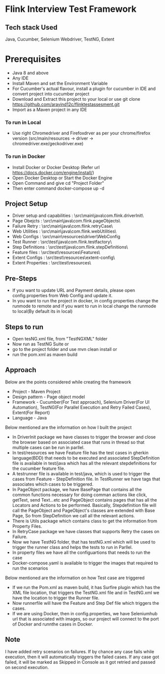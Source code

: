 # Flink Interview Test Framework

## Tech stack Used
Java, Cucumber, Selenium Webdriver, TestNG, Extent

# Prerequisites 
- Java 8 and above 
- Any IDE 
- Install Maven and set the Environment Variable
- For Cucumber's actual flavour, install a plugin for cucumber in IDE and convert project into cucumber project
- Download and Extract this project to your local or use git clone https://github.com/aravind12c/flinktestassesment.git
- Import as a Maven project in any IDE

### To run in Local
- Use right Chromedriver and Firefoxdrver as per your chrome/firefox version (src/main/resources -> driver -> chromedriver.exe/geckodriver.exe)

### To run in Docker
- Install Docker or Docker Desktop (Refer url https://docs.docker.com/engine/install/)
- Open Docker Desktop or Start the Docker Engine
- Open Command and give cd "Project Folder"
- Then enter command docker-compose up -d
    
## Project Setup 
- Driver setup and capabilities : \src\main\java\com.flink.driverInit\
- Page Obejcts 					: \src\main\java\com.flink.pageObjects\
- Failure Retry					: \src\main\java\com.flink.retryCase\
- Web Utilities 				: \src\main\java\com.flink.webUtilities\
- Web Configs 					: \src\main\resources\driver\WebConfig
- Test Runner  					: \src\test\java\com.flink.testfactory\
- Step Definitions 				: \src\test\java\com.flink.stepDefinitions\
- Feature files 				: \src\test\resources\Features\
- Extent Configs				: \src\test\resources\extent-config\
- Extent Properties				: \src\test\resources\

## Pre-Steps
- If you want to update URL and Payment details, please open config.properties from Web Config and update it.
- In you want to run the project in docker, in config properties change the runmode to remote and if you want to run in local change the runmode to local(By default its in local)

## Steps to run
- Open tesNG.xml file, from "TestNGXML" folder
- Now run as TestNG Suite
or
- go to the project folder and use mvn clean install
or
- run the pom.xml as maven build

## Approach 
Below are the points considered while creating the framework
- Project - Maven Project
- Design pattern - Page object model
- Framework - Cucumber(For Test approach), Selenium Driver(For UI Automation), TestNG(For Parallel Execution and Retry Failed Cases), Extent(For Report)
- Language - Java

Below mentioned are the information on how I built the project
- In DriverInit package we have classes to trigger the browser and close the browser based on associated case that runs in thread so that multiple cases can be run in parllel.
- In test/resources we have Feature file has the test cases in gherkin language(BDD) that needs to be executed and associated StepDefinition file is available in test/java which has all the relevant stepdefinitions for the cucumber feature file.
- A testrunner file is available in test/java, which is used to trigger the cases from Feature - StepDefinition file. In TestRunner we have tags that associates which cases to be triggered.
- In PageObject package, we have BasePage that contains all the common functions necessary for doing comman actions like click, getText, send Text...etc and PageObject contains pages that has all the Locators and Actions to be performed. Basically, Stepdefinition file will call the PageObject and PageObject's classes are extended with Base Page, So from StepDefinition we call all the relevant actions.
- There is Utils package which contains class to get the information from Property Files.
- In RetryCase package we have classes that supports Retry the cases on Failure.
- Now we have TestNG folder, that has testNG.xml which will be used to trigger the runner class and helps the tests to run in Parllel.
- In property files we have all the configuartions that needs to run the case
- Docker-compose.yaml is available to trigger the images that required to run the scenarios 

Below mentioned are the information on how Test case are triggered
- If we run the Pom.xml as maven build, it has Surfire plugin which has the XML file location, that triggers the TestNG.xml file and in TestNG.xml we have the location to trigger the Runner file.
- Now runnerfile will have the Feature and Step Def file which triggers the cases.
- If we are using Docker, then in config.properties, we have Seleniumhub url that is associated with images, so our project will connect to the port of Docker and runnthe cases in Docker.

## Note 
I have added retry scenarios on failures. If by chance any case fails while execution, then it will automatically triggers the failed cases. If any case got failed, it will be marked as Skipped in Console as it got retried and passed on second execution.
